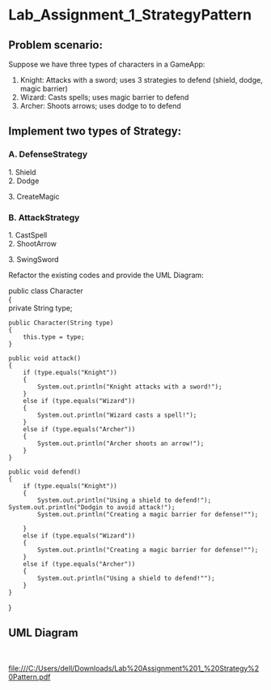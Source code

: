 # Lab_Assignment_1_StrategyPattern

<h2>Problem scenario:</h2>

Suppose we have three types of characters in a GameApp:

1. Knight: Attacks with a sword; uses 3 strategies to defend (shield, dodge, magic barrier)
2. Wizard: Casts spells; uses magic barrier to defend
3. Archer: Shoots arrows; uses dodge to to defend

<h2>Implement two types of Strategy: <br></h2>
<h3>A. DefenseStrategy <br></h3>
     1. Shield <br>
     2. Dodge <br>
  <p>3. CreateMagic <br></p>

<h3>B. AttackStrategy</h3>
     1.  CastSpell <br>
     2.  ShootArrow <br>
  <p>3.  SwingSword  <br></p>


Refactor the existing codes and provide the UML Diagram:

public class Character <br>
{<br>
    private String type;

    public Character(String type) 
    {
        this.type = type;
    }

    public void attack() 
    {
        if (type.equals("Knight")) 
        {
            System.out.println("Knight attacks with a sword!");
        } 
        else if (type.equals("Wizard")) 
        {
            System.out.println("Wizard casts a spell!");
        }
        else if (type.equals("Archer")) 
        {
            System.out.println("Archer shoots an arrow!");
        }
    }

    public void defend() 
    {
        if (type.equals("Knight")) 
        {
            System.out.println("Using a shield to defend!");
	System.out.println("Dodgin to avoid attack!");
            System.out.println("Creating a magic barrier for defense!"");		

        } 
        else if (type.equals("Wizard")) 
        {
            System.out.println("Creating a magic barrier for defense!"");
        } 
        else if (type.equals("Archer")) 
        {
            System.out.println("Using a shield to defend!"");
        }
    }
}


<h2>UML Diagram</h2> <br>

[file:///C:/Users/dell/Downloads/Lab%20Assignment%201_%20Strategy%20Pattern.pdf](path/to/your/file.pdf)
